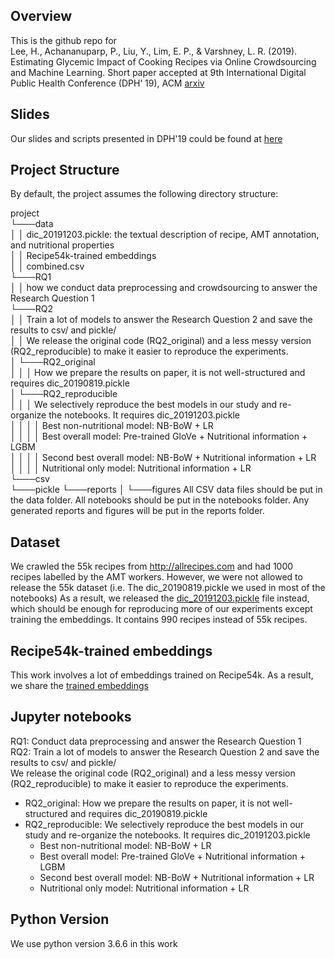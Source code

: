 ## Overview
This is the github repo for <br>
Lee, H., Achananuparp, P., Liu, Y., Lim, E. P., & Varshney, L. R. (2019). Estimating Glycemic Impact of Cooking Recipes via Online Crowdsourcing and Machine Learning. Short paper accepted at 9th International Digital Public Health Conference (DPH’ 19), ACM [arxiv](https://arxiv.org/pdf/1909.07881.pdf)

## Slides 
Our slides and scripts presented in DPH'19 could be found at [here](https://drive.google.com/open?id=1bln5W9KmlxFwrpA3KRlpU30n4yGTg44U)

## Project Structure
By default, the project assumes the following directory structure:

project <br>
└───data  <br>
│   │   dic_20191203.pickle: the textual description of recipe, AMT annotation, and nutritional properties <br>
│   │   Recipe54k-trained embeddings  <br>
│   │   combined.csv  <br>
└───RQ1 <br>
│   │   how we conduct data preprocessing and crowdsourcing to answer the Research Question 1  <br>
└───RQ2 <br>
│   │   Train a lot of models to answer the Research Question 2 and save the results to csv/ and pickle/ <br>
│   │   We release the original code (RQ2_original) and a less messy version (RQ2_reproducible) to make it easier to reproduce the experiments.  <br>
│   └───RQ2_original  <br>
│   │   │   How we prepare the results on paper, it is not well-structured and requires dic_20190819.pickle  <br>
│   └───RQ2_reproducible  <br>
│   │   │   We selectively reproduce the best models in our study and re-organize the notebooks. It requires dic_20191203.pickle  <br>
│   │   │   │   Best non-nutritional model: NB-BoW + LR  <br>
│   │   │   │   Best overall model: Pre-trained GloVe + Nutritional information + LGBM  <br>
│   │   │   │   Second best overall model: NB-BoW + Nutritional information + LR  <br>
│   │   │   │   Nutritional only model: Nutritional information + LR <br>
└───csv  <br>
└───pickle
└───reports
│   └───figures
All CSV data files should be put in the data folder. All notebooks should be put in the notebooks folder. Any generated reports and figures will be put in the reports folder.


## Dataset
We crawled the 55k recipes from http://allrecipes.com and had 1000 recipes labelled by the AMT workers.
However, we were not allowed to release the 55k dataset (i.e. The dic_20190819.pickle we used in most of the notebooks)
As a result, we released the [dic_20191203.pickle](data/Downloads.md) file instead, which should be enough for reproducing more of our experiments except training the embeddings.
It contains 990 recipes instead of 55k recipes.

## Recipe54k-trained embeddings
This work involves a lot of embeddings trained on Recipe54k. As a result, we share the [trained embeddings](data/Downloads.md)

## Jupyter notebooks
RQ1: Conduct data preprocessing and answer the Research Question 1 <br>
RQ2: Train a lot of models to answer the Research Question 2 and save the results to csv/ and pickle/ <br>
We release the original code (RQ2_original) and a less messy version (RQ2_reproducible) to make it easier to reproduce the experiments.
* RQ2_original: How we prepare the results on paper, it is not well-structured and requires dic_20190819.pickle
* RQ2_reproducible: We selectively reproduce the best models in our study and re-organize the notebooks. It requires dic_20191203.pickle
  * Best non-nutritional model: NB-BoW + LR
  * Best overall model: Pre-trained GloVe + Nutritional information + LGBM
  * Second best overall model: NB-BoW + Nutritional information + LR
  * Nutritional only model: Nutritional information + LR

## Python Version
We use python version 3.6.6 in this work
